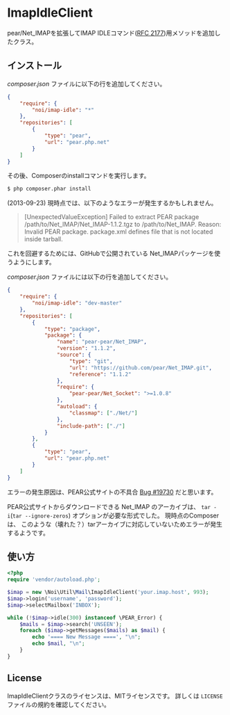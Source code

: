 ImapIdleClient
==============

pear/Net_IMAPを拡張してIMAP IDLEコマンド([RFC 2177][])用メソッドを追加したクラス。

[RFC 2177]: http://tools.ietf.org/html/rfc2177


インストール
------------

*composer.json* ファイルに以下の行を追加してください。

```json
{
    "require": {
        "noi/imap-idle": "*"
    },
    "repositories": [
        {
            "type": "pear",
            "url": "pear.php.net"
        }
    ]
}
```

その後、Composerのinstallコマンドを実行します。

```sh
$ php composer.phar install
```


(2013-09-23)
現時点では、以下のようなエラーが発生するかもしれません。

> [UnexpectedValueException]
> Failed to extract PEAR package /path/to/Net_IMAP/Net_IMAP-1.1.2.tgz
> to /path/to/Net_IMAP. Reason: Invalid PEAR package.
> package.xml defines file that is not located inside tarball.

これを回避するためには、GitHubで公開されている
Net_IMAPパッケージを使うようにします。

*composer.json* ファイルには以下の行を追加してください。

```json
{
    "require": {
        "noi/imap-idle": "dev-master"
    },
    "repositories": [
        {
            "type": "package",
            "package": {
                "name": "pear-pear/Net_IMAP",
                "version": "1.1.2",
                "source": {
                    "type": "git",
                    "url": "https://github.com/pear/Net_IMAP.git",
                    "reference": "1.1.2"
                },
                "require": {
                    "pear-pear/Net_Socket": ">=1.0.8"
                },
                "autoload": {
                    "classmap": ["./Net/"]
                },
                "include-path": ["./"]
            }
        },
        {
            "type": "pear",
            "url": "pear.php.net"
        }
    ]
}
```

エラーの発生原因は、PEAR公式サイトの不具合 [Bug #19730][] だと思います。

[Bug #19730]: http://pear.php.net/bugs/bug.php?id=19730

PEAR公式サイトからダウンロードできる Net_IMAP のアーカイブは、
`tar -i`(`tar --ignore-zeros`) オプションが必要な形式でした。
現時点のComposerは、
このような（壊れた？）tarアーカイブに対応していないためエラーが発生するようです。


使い方
------

```php
<?php
require 'vendor/autoload.php';

$imap = new \Noi\Util\Mail\ImapIdleClient('your.imap.host', 993);
$imap->login('username', 'password');
$imap->selectMailbox('INBOX');

while (!$imap->idle(300) instanceof \PEAR_Error) {
    $mails = $imap->search('UNSEEN');
    foreach ($imap->getMessages($mails) as $mail) {
        echo '==== New Message ====', "\n";
        echo $mail, "\n";
    }
}
```


License
-------

ImapIdleClientクラスのライセンスは、MITライセンスです。
詳しくは `LICENSE` ファイルの規約を確認してください。
